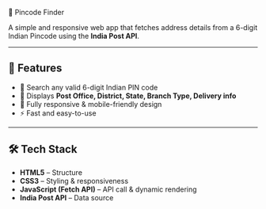 📍 Pincode Finder

A simple and responsive web app that fetches address details from a 6-digit Indian Pincode using the **India Post API**.

---

## 🚀 Features
- 🔎 Search any valid 6-digit Indian PIN code  
- 📌 Displays **Post Office, District, State, Branch Type, Delivery info**  
- 📱 Fully responsive & mobile-friendly design  
- ⚡ Fast and easy-to-use  

---

## 🛠️ Tech Stack
- **HTML5** – Structure  
- **CSS3** – Styling & responsiveness  
- **JavaScript (Fetch API)** – API call & dynamic rendering  
- **India Post API** – Data source  
